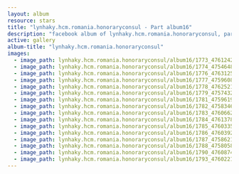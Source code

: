 ```yaml
---
layout: album
resource: stars
title: "lynhaky.hcm.romania.honoraryconsul - Part album16"
description: "facebook album of lynhaky.hcm.romania.honoraryconsul, part album16."
active: gallery
album-title: "lynhaky.hcm.romania.honoraryconsul"
images:
  - image_path: lynhaky.hcm.romania.honoraryconsul/album16/1773_476124204_1159267682223857_3079644800031643278_n.jpg
  - image_path: lynhaky.hcm.romania.honoraryconsul/album16/1774_475464876_1159267798890512_8213103145887243840_n.jpg
  - image_path: lynhaky.hcm.romania.honoraryconsul/album16/1776_476312598_1159267695557189_473324726000421775_n.jpg
  - image_path: lynhaky.hcm.romania.honoraryconsul/album16/1777_475960840_1159267692223856_3280090597171374268_n.jpg
  - image_path: lynhaky.hcm.romania.honoraryconsul/album16/1778_476252110_1159267875557171_3341047976310301276_n.jpg
  - image_path: lynhaky.hcm.romania.honoraryconsul/album16/1779_475743232_1159268018890490_1319372132275933804_n.jpg
  - image_path: lynhaky.hcm.romania.honoraryconsul/album16/1781_475961940_1159267942223831_3394079498356308254_n.jpg
  - image_path: lynhaky.hcm.romania.honoraryconsul/album16/1782_475834651_1159267918890500_7350203833662629773_n.jpg
  - image_path: lynhaky.hcm.romania.honoraryconsul/album16/1783_476066286_1159268095557149_5262412166606083062_n.jpg
  - image_path: lynhaky.hcm.romania.honoraryconsul/album16/1784_476137850_1159267838890508_5370989191997361974_n.jpg
  - image_path: lynhaky.hcm.romania.honoraryconsul/album16/1785_476033542_1159267752223850_6254443631424781012_n.jpg
  - image_path: lynhaky.hcm.romania.honoraryconsul/album16/1786_476039267_1159268078890484_8880602923935882893_n.jpg
  - image_path: lynhaky.hcm.romania.honoraryconsul/album16/1787_475862158_1159267628890529_2995306370048876750_n.jpg
  - image_path: lynhaky.hcm.romania.honoraryconsul/album16/1788_475805846_1159268092223816_704455881174470201_n.jpg
  - image_path: lynhaky.hcm.romania.honoraryconsul/album16/1790_476087440_1159268085557150_8963616164162753912_n.jpg
  - image_path: lynhaky.hcm.romania.honoraryconsul/album16/1793_476022117_1159255375558421_6325956793749525061_n.jpg
---
```

